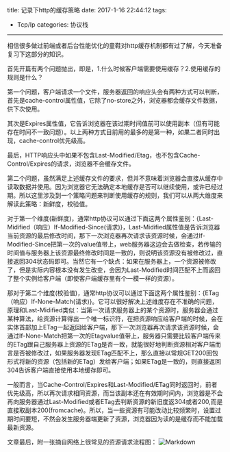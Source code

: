 title: 记录下http的缓存策略
date: 2017-1-16 22:44:12
tags:
- Tcp/Ip
categories: 协议栈
---
相信很多做过前端或者后台性能优化的童鞋对http缓存机制都有过了解，今天准备复习下这部分的知识。

首先开篇有两个问题抛出，即是，1.什么时候客户端需要使用缓存？2.使用缓存的规则是什么？

第一个问题，客户端请求一个文件，服务器返回的响应头会有两种方式可以判断，首先是cache-control属性值，它除了no-store之外，浏览器都会缓存文件数据，供下次使用。<!-- more -->

其次是Expires属性值，它告诉浏览器在该过期时间值前可以使用副本（但有可能存在时间不一致问题）。以上两种方式目前用的最多的是第一种，如果二者同时出现，cache-control优先级高。

最后，HTTP响应头中如果不包含Last-Modified/Etag，也不包含Cache-Control/Expires的请求，浏览器不会缓存文件。

第二个问题，虽然满足上述缓存文件的要求，但并不意味着浏览器会直接从缓存中读取数据并使用。因为浏览器它无法确定本地缓存是否可以继续使用，或许已经过期。所以这里涉及到一个策略问题来判断使用缓存的规则，我们可以从两大维度来解读此策略：新鲜度，校验值。

对于第一个维度(新鲜度)，通常http协议可以通过下面这两个属性鉴别：{Last-Midified（响应）If-Modified-Since(请求)}，Last-Midified属性值是告诉浏览器当前资源的最后修改时间，那下一次浏览器再次请求该资源时候，会通过If-Modified-Since把第一次的value值带上，web服务器这边会去做检查，若传输的时间值与服务器上该资源最终修改时间是一致的，则说明该资源没有被修改过，直接返回304状态码即可。当然它有一个缺点：如果在服务器上，一个资源被修改了，但是实际内容根本没有发生改变，会因为Last-Modified时间匹配不上而返回了整个实例给客户端（即使客户端缓存里有个一模一样的资源）。

那对于第二个维度(校验值)，通常http协议可以通过下面这两个属性鉴别：{ETag（响应）If-None-Match(请求)}。它可以很好解决上述维度存在不准确的问题，原理和Last-Midified类似：当第一次请求服务器上的某个资源时，服务器会通过某种算法，给资源计算得出一个唯一标识符，在把资源响应给客户端的时候，会在实体首部加上ETag一起返回给客户端，那下一次浏览器再次请求该资源时候，会通过If-None-Match把第一次的Etagvalue值带上，服务器只需要比较客户端传来的ETag跟自己服务器上资源的ETag是否一致，就能很好地判断资源相对客户端而言是否被修改过，如果服务器发现ETag匹配不上，那么直接以常规GET200回包形式将新的资源（包括新的ETag）发给客户端；如果ETag是一致的，则直接返回304告诉客户端直接使用本地缓存即可。

一般而言，当Cache-Control/Expires和Last-Modified/ETag同时返回时，前者优先级高，所以再次请求相同资源，而当该副本还在有效期时间内，浏览器是不会再向服务器通过Last-Modified或者ETag去判断资源的新旧度返304或者200,而是直接取副本200(fromcache)。所以，当一些资源有可能改动比较频繁时，设置过期时间要短，不然会发生服务器端更新了资源，浏览器因为读的是缓存而不能加载最新资源。

文章最后，附一张摘自网络上很常见的资源请求流程图：
![Markdown](http://i1.piimg.com/1949/aa2189c7c0e5fd83.png)